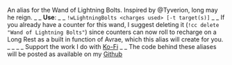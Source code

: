 An alias for the Wand of Lightning Bolts.  Inspired by @Tyverion, long may he reign.
_ _
**Use**:
_ _
`!wLightningBolts <charges used> [-t target(s)]`
_ _
If you already have a counter for this wand, I suggest deleting it (`!cc delete "Wand of Lightning Bolts"`) since counters can now roll to recharge on a Long Rest as a built in function of Avrae, which this alias will create for you.
_ _
_ _
Support the work I do with [Ko-Fi](https://ko-fi.com/thereverendb)
_ _
The code behind these aliases will be posted as available on my  [Github](https://github.com/TheReverendB/avrae-aliases)